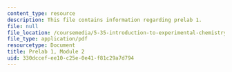 ```yaml
---
content_type: resource
description: This file contains information regarding prelab 1.
file: null
file_location: /coursemedia/5-35-introduction-to-experimental-chemistry-fall-2012/330dccefee10c25e0e41f81c29a7d794_MIT5_35F12_prelab1module2.pdf
file_type: application/pdf
resourcetype: Document
title: Prelab 1, Module 2
uid: 330dccef-ee10-c25e-0e41-f81c29a7d794
---
```


